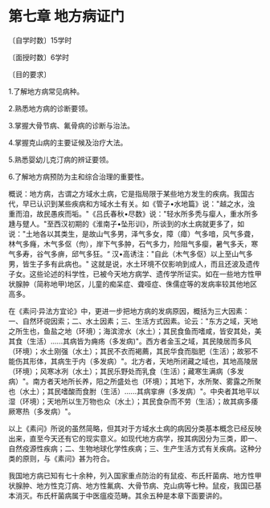 # 第七章     地方病证门

〔自学时数〕15学时

〔面授时数〕6学时

〔目的要求〕

1.了解地方病常见病种。

2.熟悉地方病的诊断要领。

3.掌握大骨节病、氟骨病的诊断与治法。

4.掌握克山病的主要证候及治疗大法。

5.熟悉婴幼儿克汀病的辨证要领。

6.了解地方病预防为主和综合治理的重要性。

概说：地方病，古谓之方域水土病，它是指局限于某些地方发生的疾病。我国古代，早已认识到某些疾病和方域水土有关。如《管子•水地篇》说："越之水，浊重而洎，故民愚疾而垢。"《吕氏春秋•尽数》说："轻水所多秃与瘿人，重水所多尰与躄人。"至西汉初期的《淮南子•坠形训》，所谈到的水土病就更多了，如说：\"土地各以其类生，是故山气多男，泽气多女，障（瘴）气多喑，风气多聋，林气多癃，木气多伛（佝），岸下气多肿，石气多力，险阻气多瘿，暑气多夭，寒气多寿，谷气多痹，邱气多狂。“ 汉•高诱注："自此（木气多伛）以上至山气多男，皆生子多有此病也。" 这就是说，水土环境不仅影响到成人，而且还波及遗传子女。这些论述的科学性，已被今天地方病学、遗传学所证实。如在一些地方性甲状腺肿（简称地甲)地区，儿童的痴呆症、聋哑症、侏儒症等的发病率较其他地区高多。

在《素问·异法方宜论》中，更进一步把地方病的发病原因，概括为三大因素：一、自然环谠因索；二、水土因素；三、生活方式因素。论云：\"东方之域，天地之所生也，鱼盐之地（环境）；海滨滂水（水土）；其民食鱼而嗜咸，皆安其处，美其食（生活）......其病皆为痈疡（多发病)"。西方者金玉之域，其民陵居而多风（环境）；水土刚强（水土）；其民不衣而褐薦，其民华食而脂肥（生活）；故邪不能伤其形体，其病生于内（多发病）"。北方者，天地所闭藏之域也，其地高陵居（环境）；风寒冰冽（水土）；其民乐野处而乳食（生活）；藏寒生满病（多发病）"。南方者天地所长养，阳之所盛处也（环境）；其地下，水所聚、雾露之所聚也（水土）；其民嗜酸而食胕（生活）......其病挛痹（多发病）"。中央者其地平以湿（环境）；天地所以生万物也众（水土）；其民食杂而不劳（生活）；故其病多痿厥寒热（多发病）"。

以上《素问》所说的虽然简略，但其对于方域水土病的病因分类基本概念已经反映出来，直至今天还有它的现实意义。如现代地方病学，按其病因分为三类，即一、自然疫源性疾病；二、生物地球化学性疾病；三、生产生活方式有关疾病。这种分类的原则，与《素问》甚为符合。

我国地方病已知有七十余种，列入国家重点防治的有鼠疫、布氏杆菌病、地方性甲状腺肿、地方性克汀病、地方性氟病、大骨节病、克山病等七种。鼠疫，我国已基本消灭。布氏杆菌病属于中医瘟疫范畴。其余五种是本章下面要讲的。
